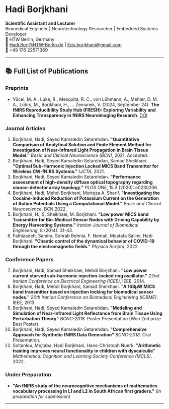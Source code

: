 
# Hadi Borjkhani

**Scientific Assistant and Lecturer**  
Biomedical Engineer | Neurotechnology Researcher | Embedded Systems Developer  
📍 HTW Berlin, Germany  
📧 Hadi.Borj@HTW-Berlin.de | Edu.borjkhani@gmail.com  
📱 +49 176 22571369  

---

## 📚 Full List of Publications

### Preprints
- Yücel, M. A., Luke, R., Mesquita, R. C., von Lühmann, A., Mehler, D. M. A., Lührs, M., Borjkhani, H., … Zemanek, V. (2024, September 24). **The fNIRS Reproducibility Study Hub (FRESH): Exploring Variability and Enhancing Transparency in fNIRS Neuroimaging Research**. [DOI](https://doi.org/10.31222/osf.io/pc6x8)

### Journal Articles
1. Borjkhani, Hadi, Seyed Kamaledin Setarehdan. **"Quantitative Comparison of Analytical Solution and Finite Element Method for investigation of Near-Infrared Light Propagation in Brain Tissue Model."** *Basic and Clinical Neuroscience (BCN)*, 2021. Accepted.
2. Borjkhani, Hadi, Seyed Kamaledin Setarehdan, Samad Sheikhaei. **"Optimal Sub-Harmonic Injection Locked MICS Band Transmitter for Wireless CW-fNIRS Systems."** *IJCTA*, 2021.
3. Borjkhani, Hadi, Seyed Kamaledin Setarehdan. **"Performance assessment of high-density diffuse optical topography regarding source-detector array topology."** *PLOS ONE*, 15.3 (2020): e0230206.
4. Borjkhani, Hadi, Mehdi Borjkhani, Morteza A. Sharif. **"Investigating the Cocaine-induced Reduction of Potassium Current on the Generation of Action Potentials Using a Computational Model."** *Basic and Clinical Neuroscience*, BCN 2022.
5. Borjkhani, H., S. Sheikhaei, M. Borjkhani. **"Low power MICS band Transmitter for Bio-Medical Sensor Nodes with Driving Capability by Energy Harvesting Systems."** *Iranian Journal of Biomedical Engineering*, 8 (2014): 31-43.
6. Fathizadeh, Samira, Sohrab Behnia, F. Nemati, Mostafa Salimi, Hadi Borjkhani. **"Chaotic control of the dynamical behavior of COVID-19 through the electromagnetic fields."** *Physica Scripta*, 2022.

### Conference Papers
7. Borjkhani, Hadi, Samad Sheikhaei, Mehdi Borjkhani. **"Low power current starved sub-harmonic injection-locked ring oscillator."** *22nd Iranian Conference on Electrical Engineering (ICEE)*, IEEE, 2014.
8. Borjkhani, Hadi, Mehdi Borjkhani, Samad Sheikhaei. **"A 168µW MICS band transmitter based on injection locking for biomedical sensor nodes."** *20th Iranian Conference on Biomedical Engineering (ICBME)*, IEEE, 2013.
9. Borjkhani, Hadi, Seyed Kamaledin Setarehdan. **"Modeling and Simulation of Near-Infrared Light Reflectance from Brain Tissue Using Perturbation Theory"** *BCNC-2018*. Poster Presentation (Won 2nd prize Best Poster).
10. Borjkhani, Hadi, Seyed Kamaledin Setarehdan. **"Comprehensive Approach for Synthetic fNIRS Data Generation"** *BCNC-2018*. Oral Presentation.
11. Soltanlou, Mojtaba, Hadi Borjkhani, Hans-Christoph Nuerk. **"Arithmetic training improves neural functionality in children with dyscalculia"** *Mathematical Cognition and Learning Society Conference (MCLS)*, 2022.

### Under Preparation
- **"An fNIRS study of the neurocognitive mechanisms of mathematics vocabulary processing in L1 and L2 in South African first graders."** *(In preparation for submission)*

---
